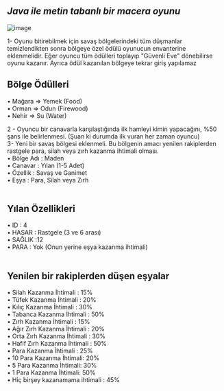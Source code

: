 ## *Java ile metin tabanlı bir macera oyunu*
![image](https://github.com/emirakdemir/AdventureGame/assets/77544885/1d530d80-c227-4247-aed7-3efeb1da8f80)


1- Oyunu bitirebilmek için savaş bölgelerindeki tüm düşmanlar temizlendikten sonra bölgeye özel ödülü oyunucun envanterine eklenmelidir. Eğer oyuncu tüm ödülleri toplayıp "Güvenli Eve" dönebilirse oyunu kazanır. Ayrıca ödül kazanılan bölgeye tekrar giriş yapılamaz
<br/>
## **Bölge Ödülleri**
• Mağara => Yemek (Food) <br/>
• Orman => Odun (Firewood) <br/>
• Nehir => Su (Water) <br/>

2 - Oyuncu bir canavarla karşılaştığında ilk hamleyi kimin yapacağını, %50 şans ile belirlenmesi. (Şuan ki durumda ilk vuran her zaman oyuncu)<br/>
3- Yeni bir savaş bölgesi eklenmeli. Bu bölgenin amacı yenilen rakiplerden rastgele para, silah veya zırh kazanma ihtimali olması.<br/>
• Bölge Adı : Maden <br/>
• Canavar : Yılan (1-5 Adet) <br/>
• Özellik : Savaş ve Ganimet  <br/>
• Eşya : Para, Silah veya Zırh <br/>
 <br/>
 
## **Yılan Özellikleri**
• ID : 4 <br/>
• HASAR : Rastgele (3 ve 6 arası) <br/>
• SAĞLIK :12 <br/>
• PARA : Yok (Onun yerine eşya kazanma ihtimali) <br/>
<br/>

## **Yenilen bir rakiplerden düşen eşyalar**
• Silah Kazanma İhtimali : 15% <br/>
• Tüfek Kazanma İhtimali : 20% <br/>
• Kılıç Kazanma İhtimali : 30% <br/>
• Tabanca Kazanma İhtimali : 50% <br/>
• Zırh Kazanma İhtimali : 15% <br/>
• Ağır Zırh Kazanma İhtimali : 20% <br/>
• Orta Zırh Kazanma İhtimali : 30% <br/>
• Hafif Zırh Kazanma İhtimali : 50% <br/>
• Para Kazanma İhtimali : 25% <br/>
• 10 Para Kazanma İhtimali: 20% <br/>
• 5 Para Kazanma İhtimali: 30% <br/>
• 1 Para Kazanma İhtimali: 50% <br/> 
• Hiç birşey kazanamama ihtimali : 45% <br/>
